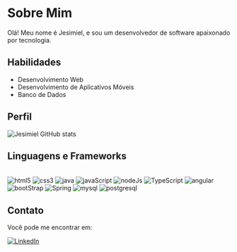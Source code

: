 # Sobre Mim

Olá! Meu nome é Jesimiel, e sou um desenvolvedor de software apaixonado por tecnologia.

## Habilidades

- Desenvolvimento Web
- Desenvolvimento de Aplicativos Móveis
- Banco de Dados

## Perfil

![Jesimiel GitHub stats](https://github-readme-stats.vercel.app/api?username=jesimielsilva&show_icons=true&theme=dracula)

## Linguagens e Frameworks

<div style="display: inline_block"><br/>
  
  <img aling="center" alt="html5" src="https://img.shields.io/badge/HTML5-E34F26?style=for-the-badge&logo=html5&logoColor=white" />
  <img aling="center" alt="css3" src="https://img.shields.io/badge/CSS3-1572B6?style=for-the-badge&logo=css3&logoColor=white" />
  <img aling="center" alt="java" src="https://img.shields.io/badge/Java-ED8B00?style=for-the-badge&logo=openjdk&logoColor=white" />
  <img aling="center" alt="javaScript" src="https://img.shields.io/badge/JavaScript-F7DF1E?style=for-the-badge&logo=javascript&logoColor=black" />  
  <img aling="center" alt="nodeJs" src="https://img.shields.io/badge/Node.js-43853D?style=for-the-badge&logo=node.js&logoColor=white" />  
  <img aling="center" alt="TypeScript" src="https://img.shields.io/badge/TypeScript-007ACC?style=for-the-badge&logo=typescript&logoColor=white" />  
  <img aling="center" alt="angular" src="https://img.shields.io/badge/Angular-DD0031?style=for-the-badge&logo=angular&logoColor=white" />  
  <img aling="center" alt="bootStrap" src="https://img.shields.io/badge/Bootstrap-563D7C?style=for-the-badge&logo=bootstrap&logoColor=white" />  
  <img aling="center" alt="Spring" src="https://img.shields.io/badge/Spring-6DB33F?style=for-the-badge&logo=spring&logoColor=white" />  
  <img aling="center" alt="mysql" src="https://img.shields.io/badge/MySQL-00000F?style=for-the-badge&logo=mysql&logoColor=white" />
  <img aling="center" alt="postgresql" src="https://img.shields.io/badge/PostgreSQL-316192?style=for-the-badge&logo=postgresql&logoColor=white" />
  
  
</div>

## Contato

Você pode me encontrar em:

[![LinkedIn](https://img.shields.io/badge/LinkedIn-0077B5?style=for-the-badge&logo=linkedin&logoColor=white)](https://www.linkedin.com/in/jesimielsilva)

